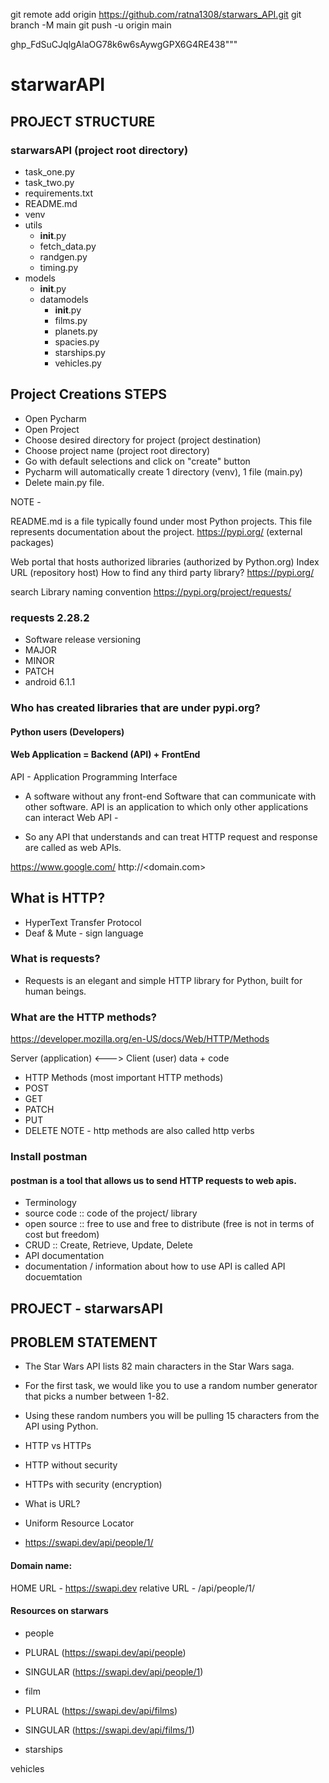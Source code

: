 git remote add origin https://github.com/ratna1308/starwars_API.git
git branch -M main
git push -u origin main

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"""


# starwarAPI
## PROJECT STRUCTURE
### starwarsAPI (project root directory)

  - task_one.py 
  - task_two.py
  - requirements.txt
  - README.md 
  - venv  
  - utils
      - __init__.py
      - fetch_data.py
      - randgen.py
      - timing.py
  - models
      - __init__.py
      - datamodels
          - __init__.py
          - films.py
          - planets.py 
          - spacies.py
          - starships.py
          - vehicles.py
## Project Creations STEPS
- Open Pycharm
- Open Project
- Choose desired directory for project (project destination)
- Choose project name (project root directory)
- Go with default selections and click on "create" button
- Pycharm will automatically create 1 directory (venv), 1 file (main.py)
- Delete main.py file.

NOTE -

README.md is a file typically found under most Python projects.
This file represents documentation about the project.
https://pypi.org/ (external packages)

Web portal that hosts authorized libraries (authorized by Python.org)
Index URL (repository host)
How to find any third party library?
https://pypi.org/

search
Library naming convention
https://pypi.org/project/requests/

### requests 2.28.2

- Software release versioning
- MAJOR
- MINOR
- PATCH
- android 6.1.1

### Who has created libraries that are under pypi.org?
#### Python users (Developers)
#### Web Application = Backend (API) + FrontEnd

API - Application Programming Interface

- A software without any front-end
Software that can communicate with other software.
API is an application to which only other applications can interact
Web API -

- So any API that understands and can treat HTTP request and response are called as web APIs.

https://www.google.com/
http://<domain.com>
## What is HTTP?
- HyperText Transfer Protocol
- Deaf & Mute - sign language

### What is requests?
- Requests is an elegant and simple HTTP library for Python, built for human beings.

### What are the HTTP methods?
https://developer.mozilla.org/en-US/docs/Web/HTTP/Methods

Server (application) <---> Client (user) data + code

- HTTP Methods (most important HTTP methods)
- POST 
- GET
- PATCH
- PUT
- DELETE
NOTE - http methods are also called http verbs

### Install postman
#### postman is a tool that allows us to send HTTP requests to web apis.
- Terminology
- source code :: code of the project/ library
- open source :: free to use and free to distribute (free is not in terms of cost but freedom)
- CRUD :: Create, Retrieve, Update, Delete
- API documentation
- documentation / information about how to use API is called API docuemtation

PROJECT - starwarsAPI
----------------------
PROBLEM STATEMENT
----------------------


- The Star Wars API lists 82 main characters in the Star Wars saga.

- For the first task, we would like you to use a random number generator
that picks a number between 1-82.

- Using these random numbers you will be pulling 15 characters
from the API using Python.

- HTTP vs HTTPs
- HTTP without security
- HTTPs with security (encryption)
- What is URL?
- Uniform Resource Locator
- https://swapi.dev/api/people/1/

#### Domain name:

HOME URL - https://swapi.dev relative URL - /api/people/1/

#### Resources on starwars
- people

- PLURAL (https://swapi.dev/api/people)
- SINGULAR (https://swapi.dev/api/people/1)
- film

- PLURAL (https://swapi.dev/api/films)
- SINGULAR (https://swapi.dev/api/films/1)
- starships

vehicles